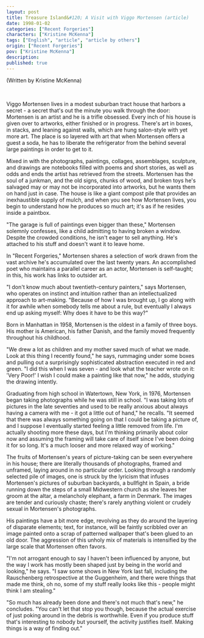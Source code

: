 ```yaml
---
layout: post
title: Treasure Island&#120; A Visit with Viggo Mortensen (article)
date: 1998-01-02
categories: ["Recent Forgeries"]
characters: ["Kristine McKenna"]
tags: ["English", "article", "article by others"]
origin: ["Recent Forgeries"]
pov: ["Kristine McKenna"]
description: 
published: true
---
```


(Written by Kristine McKenna)

<br>

Viggo Mortensen lives in a modest suburban tract house that harbors a secret - a secret that's out the minute you walk through the door: Mortensen is an artist and he is a trifle obsessed. Every inch of his house is given over to artworks, either finished or in progress. There's art in boxes, in stacks, and leaning against walls, which are hung salon-style with yet more art. The place is so layered with art that when Mortensen offers a guest a soda, he has to liberate the refrigerator from the behind several large paintings in order to get to it.

Mixed in with the photographs, paintings, collages, assemblages, sculpture, and drawings are notebooks filled with poems and short stories, as well as odds and ends the artist has retrieved from the streets. Mortensen has the soul of a junkman, and the old signs, chunks of wood, and broken toys he's salvaged may or may not be incorporated into artworks, but he wants them on hand just in case. The house is like a giant compost pile that provides an inexhaustible supply of mulch, and when you see how Mortensen lives, you begin to understand how he produces so much art; it's as if he resides inside a paintbox.

"The garage is full of paintings even bigger than these," Mortensen solemnly confesses, like a child admitting to having broken a window. Despite the crowded conditions, he isn't eager to sell anything. He's attached to his stuff and doesn't want it to leave home.

In "Recent Forgeries," Mortensen shares a selection of work drawn from the vast archive he's accumulated over the last twenty years. An accomplished poet who maintains a parallel career as an actor, Mortensen is self-taught; in this, his work has links to outsider art.

"I don't know much about twentieth-century painters," says Mortensen, who operates on instinct and intuition rather than an intellectualized approach to art-making. "Because of how I was brought up, I go along with it for awhile when somebody tells me about a rule, but eventually I always end up asking myself: Why does it have to be this way?"

Born in Manhattan in 1958, Mortensen is the oldest in a family of three boys. His mother is American, his father Danish, and the family moved frequently throughout his childhood.

"We drew a lot as children and my mother saved much of what we made. Look at this thing I recently found," he says, rummaging under some boxes and pulling out a surprisingly sophisticated abstraction executed in red and green. "I did this when I was seven - and look what the teacher wrote on it: 'Very Poor!' I wish I could make a painting like that now," he adds, studying the drawing intently.

Graduating from high school in Watertown, New York, in 1976, Mortensen began taking photographs while he was still in school. "I was taking lots of pictures in the late seventies and used to be really anxious about always having a camera with me - it got a little out of hand," he recalls. "It seemed that there was always something going on that I could be taking a picture of, and I suppose I eventually started feeling a little removed from life. I'm actually shooting more these days, but I'm thinking primarily about color now and assuming the framing will take care of itself since I've been doing it for so long. It's a much looser and more relaxed way of working."

The fruits of Mortensen's years of picture-taking can be seen everywhere in his house; there are literally thousands of photographs, framed and unframed, laying around in no particular order. Looking through a randomly selected pile of images, one is struck by the lyricism that infuses Mortensen's pictures of suburban backyards, a bullfight in Spain, a bride running down the steps of a small Midwestern church as she leaves her groom at the altar, a melancholy elephant, a farm in Denmark. The images are tender and curiously chaste; there's rarely anything violent or crudely sexual in Mortensen's photographs.

His paintings have a bit more edge, revolving as they do around the layering of disparate elements; text, for instance, will be faintly scribbled over an image painted onto a scrap of patterned wallpaper that's been glued to an old door. The aggression of this unholy mix of materials is intensified by the large scale that Mortensen often favors.

"I'm not arrogant enough to say I haven't been influenced by anyone, but the way I work has mostly been shaped just by being in the world and looking," he says. "I saw some shows in New York last fall, including the Rauschenberg retrospective at the Guggenheim, and there were things that made me think, oh no, some of my stuff really looks like this - people might think I am stealing."

"So much has already been done and there's not much that's new," he concludes. "You can't let that stop you though, because the actual exercise of just poking around in the debris is worthwhile. Even if you produce stuff that's interesting to nobody but yourself, the activity justifies itself. Making things is a way of finding out."
